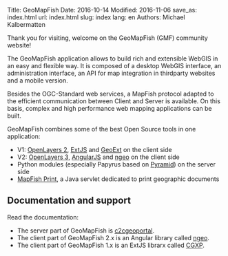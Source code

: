 Title: GeoMapFish
Date: 2016-10-14
Modified: 2016-11-06
save_as: index.html
url: index.html
slug: index
lang: en
Authors: Michael Kalbermatten

Thank you for visiting, welcome on the GeoMapFish (GMF) community website!

The GeoMapFish application allows to build rich and extensible WebGIS in an easy and flexible way.
It is composed of a desktop WebGIS interface, an administration interface, an API for map integration
in thirdparty websites and a mobile version.

Besides the OGC-Standard web services, a MapFish protocol adapted to the efficient communication
between Client and Server is available. On this basis, complex and high performance web mapping 
applications can be built.

GeoMapFish combines some of the best Open Source tools in one application:

* V1: [OpenLayers 2](http://openlayers.org/two), [ExtJS](http://docs.sencha.com/extjs/3.4.0/) and [GeoExt](http://geoext.org/v1/) on the client side
* V2: [OpenLayers 3](http://openlayers.org), [AngularJS](https://angularjs.org/) and [ngeo](https://camptocamp.github.io/ngeo/master/apidoc/index.html) on the client side
* Python modules (especially Papyrus based on [Pyramid](http://www.pylonsproject.org/)) on the server side
* [MapFish Print](http://mapfish.github.io/mapfish-print-doc/#/overview), a Java servlet dedicated to print geographic documents

## Documentation and support

Read the documentation:

* The server part of GeoMapFish is [c2cgeoportal](https://github.com/camptocamp/c2cgeoportal).
* The client part of GeoMapFish 2.x is an Angular library called [ngeo](https://github.com/camptocamp/ngeo).
* The client part of GeoMapFish 1.x is an ExtJS librarx called [CGXP](https://github.com/camptocamp/cgxp).

